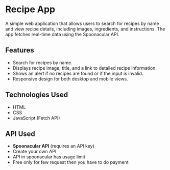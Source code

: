 # Recipe App

A simple web application that allows users to search for recipes by name and view recipe details, including images, ingredients, and instructions. The app fetches real-time data using the Spoonacular API.

## Features
- Search for recipes by name.
- Displays recipe image, title, and a link to detailed recipe information.
- Shows an alert if no recipes are found or if the input is invalid.
- Responsive design for both desktop and mobile views.

## Technologies Used
- HTML
- CSS
- JavaScript (Fetch API)

## API Used
- **Spoonacular API** (requires an API key)
- Create your own API
- API in spoonacular has usage limit
- Free only for few request then you have to do payment

